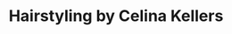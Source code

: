 ---
title: "Hairstyling by Celina Kellers"
url: /bitburg/hairstyling-by-celina-kellers/
shop: Friseur
---